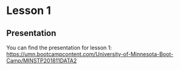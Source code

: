 # Lesson 1 

## Presentation

You can find the presentation for lesson 1: https://umn.bootcampcontent.com/University-of-Minnesota-Boot-Camp/MINSTP201811DATA2